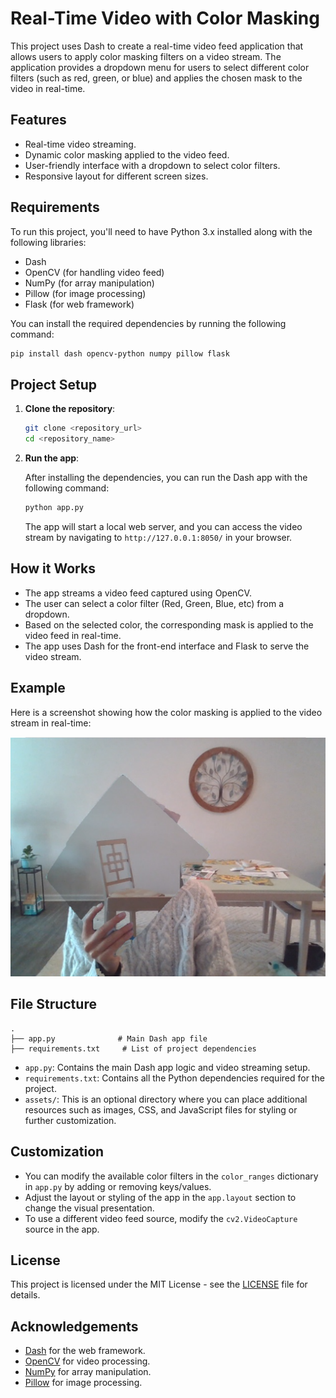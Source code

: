 

# Real-Time Video with Color Masking

This project uses Dash to create a real-time video feed application that allows users to apply color masking filters on a video stream. The application provides a dropdown menu for users to select different color filters (such as red, green, or blue) and applies the chosen mask to the video in real-time.

## Features

- Real-time video streaming.
- Dynamic color masking applied to the video feed.
- User-friendly interface with a dropdown to select color filters.
- Responsive layout for different screen sizes.

## Requirements

To run this project, you'll need to have Python 3.x installed along with the following libraries:

- Dash
- OpenCV (for handling video feed)
- NumPy (for array manipulation)
- Pillow (for image processing)
- Flask (for web framework)

You can install the required dependencies by running the following command:

```bash
pip install dash opencv-python numpy pillow flask
```

## Project Setup

1. **Clone the repository**:

   ```bash
   git clone <repository_url>
   cd <repository_name>
   ```

2. **Run the app**:

   After installing the dependencies, you can run the Dash app with the following command:

   ```bash
   python app.py
   ```

   The app will start a local web server, and you can access the video stream by navigating to `http://127.0.0.1:8050/` in your browser.

## How it Works

- The app streams a video feed captured using OpenCV.
- The user can select a color filter (Red, Green, Blue, etc) from a dropdown.
- Based on the selected color, the corresponding mask is applied to the video feed in real-time.
- The app uses Dash for the front-end interface and Flask to serve the video stream.

## Example

Here is a screenshot showing how the color masking is applied to the video stream in real-time:

![Example Video Stream with Color Masking](example.png)

## File Structure

```
.
├── app.py              # Main Dash app file
├── requirements.txt     # List of project dependencies

```

- `app.py`: Contains the main Dash app logic and video streaming setup.
- `requirements.txt`: Contains all the Python dependencies required for the project.
- `assets/`: This is an optional directory where you can place additional resources such as images, CSS, and JavaScript files for styling or further customization.

## Customization

- You can modify the available color filters in the `color_ranges` dictionary in `app.py` by adding or removing keys/values.
- Adjust the layout or styling of the app in the `app.layout` section to change the visual presentation.
- To use a different video feed source, modify the `cv2.VideoCapture` source in the app.

## License

This project is licensed under the MIT License - see the [LICENSE](LICENSE) file for details.

## Acknowledgements

- [Dash](https://dash.plotly.com/) for the web framework.
- [OpenCV](https://opencv.org/) for video processing.
- [NumPy](https://numpy.org/) for array manipulation.
- [Pillow](https://python-pillow.org/) for image processing.
